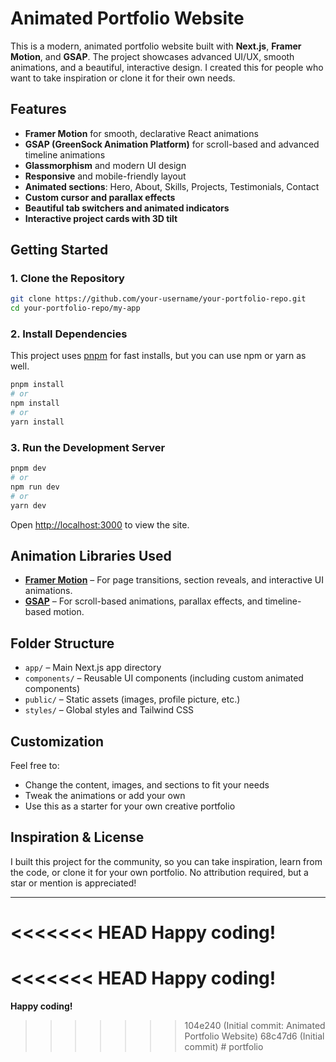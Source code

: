 # Animated Portfolio Website

This is a modern, animated portfolio website built with **Next.js**, **Framer Motion**, and **GSAP**. The project showcases advanced UI/UX, smooth animations, and a beautiful, interactive design. I created this for people who want to take inspiration or clone it for their own needs.

## Features

- **Framer Motion** for smooth, declarative React animations
- **GSAP (GreenSock Animation Platform)** for scroll-based and advanced timeline animations
- **Glassmorphism** and modern UI design
- **Responsive** and mobile-friendly layout
- **Animated sections**: Hero, About, Skills, Projects, Testimonials, Contact
- **Custom cursor and parallax effects**
- **Beautiful tab switchers and animated indicators**
- **Interactive project cards with 3D tilt**

## Getting Started

### 1. Clone the Repository

```bash
git clone https://github.com/your-username/your-portfolio-repo.git
cd your-portfolio-repo/my-app
```

### 2. Install Dependencies

This project uses [pnpm](https://pnpm.io/) for fast installs, but you can use npm or yarn as well.

```bash
pnpm install
# or
npm install
# or
yarn install
```

### 3. Run the Development Server

```bash
pnpm dev
# or
npm run dev
# or
yarn dev
```

Open [http://localhost:3000](http://localhost:3000) to view the site.

## Animation Libraries Used

- [**Framer Motion**](https://www.framer.com/motion/) – For page transitions, section reveals, and interactive UI animations.
- [**GSAP**](https://greensock.com/gsap/) – For scroll-based animations, parallax effects, and timeline-based motion.

## Folder Structure

- `app/` – Main Next.js app directory
- `components/` – Reusable UI components (including custom animated components)
- `public/` – Static assets (images, profile picture, etc.)
- `styles/` – Global styles and Tailwind CSS

## Customization

Feel free to:
- Change the content, images, and sections to fit your needs
- Tweak the animations or add your own
- Use this as a starter for your own creative portfolio

## Inspiration & License

I built this project for the community, so you can take inspiration, learn from the code, or clone it for your own portfolio. No attribution required, but a star or mention is appreciated!

---

<<<<<<< HEAD
**Happy coding!**
=======
<<<<<<< HEAD
**Happy coding!**
=======
**Happy coding!** 
>>>>>>> 104e240 (Initial commit: Animated Portfolio Website)
>>>>>>> 68c47d6 (Initial commit)
#   p o r t f o l i o  
 